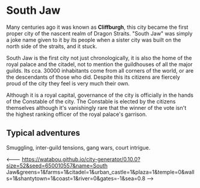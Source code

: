 # South Jaw

Many centuries ago it was known as **Cliffburgh**, this city became the first proper city of the nascent realm of Dragon Straits. "South Jaw" was simply a joke name given to it by its people when a sister city was built on the north side of the straits, and it stuck.

South Jaw is the first city not just chronologically, it is also the home of the royal palace and the citadel, not to mention the guildhouses of all the major guilds. Its cca. 30000 inhabitants come from all corners of the world, or are the descendants of those who did. Despite this its citizens are fiercely proud of the city they feel is very much their own.

Although it is a royal capital, governance of the city is officially in the hands of the Constable of the city. The Constable is elected by the citizens themselves although it's vanishingly rare that the winner of the vote isn't the highest ranking officer of the royal palace's garrison.

## Typical adventures

Smuggling, inter-guild tensions, gang wars, court intrigue.

<--- https://watabou.github.io/city-generator/0.10.0?size=52&seed=650010557&name=South Jaw&greens=1&farms=1&citadel=1&urban_castle=1&plaza=1&temple=0&walls=1&shantytown=1&coast=1&river=0&gates=-1&sea=0.8 -->